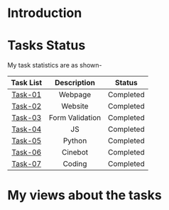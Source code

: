 # Introduction


# Tasks Status

My task statistics are as shown-

| Task List | Description | Status |
| :-:       | :-:         | :-:    |
| [Task-01](https://github.com/Sricharan-V/technity-tasks/tree/main/task-1)   | Webpage | Completed |
| [Task-02](https://github.com/Sricharan-V/technity-tasks/tree/main/task-2)   | Website | Completed |
| [Task-03](https://github.com/Sricharan-V/technity-tasks/tree/main/task-3)   | Form Validation | Completed |
| [Task-04](https://github.com/Sricharan-V/technity-tasks/tree/main/task-4)  | JS | Completed |
| [Task-05](https://github.com/Sricharan-V/technity-tasks/tree/main/task-5)   | Python | Completed |
| [Task-06](https://github.com/Sricharan-V/technity-tasks/tree/main/task-6)   | Cinebot | Completed |
| [Task-07](https://github.com/Sricharan-V/technity-tasks/tree/main/task-7)   | Coding | Completed |


# My views about the tasks

